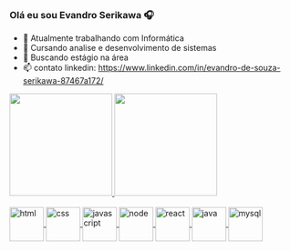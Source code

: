 ### Olá eu sou Evandro Serikawa 🎧

- 🔭 Atualmente trabalhando com Informática 
- 🌱 Cursando analise e desenvolvimento de sistemas
- 🤔 Buscando estágio na área 
- 📫 contato linkedin: https://www.linkedin.com/in/evandro-de-souza-serikawa-87467a172/

<div>	
	<a href="https://github.com/EvandroSerikawa">
	<img height ="180em" src="https://github-readme-stats.vercel.app/api?username=EvandroSerikawa&show_icons=true&theme=dark&include_all_commits=true&count_private=true"/>
	<img height ="180em" src="https://github-readme-stats.vercel.app/api/top-langs/?username=EvandroSerikawa&layout=compact&langs_count=16&theme=dark"/>
</div>

<div style="display:inline_block"><br>
	<img align="center" alt="html" height="60" widht="40" src="https://cdn.jsdelivr.net/gh/devicons/devicon/icons/html5/html5-original.svg" />
	<img align="center" alt="css" height="60" widht="40" src="https://cdn.jsdelivr.net/gh/devicons/devicon/icons/css3/css3-original.svg" />
	<img align="center" alt="javascript" height="60" widht="40" src="https://cdn.jsdelivr.net/gh/devicons/devicon/icons/javascript/javascript-original.svg" />
	<img align="center" alt="node" height="60" widht="40" src="https://cdn.jsdelivr.net/gh/devicons/devicon/icons/nodejs/nodejs-original.svg"/>
	<img align="center" alt="react" height="60" widht="40" src="https://cdn.jsdelivr.net/gh/devicons/devicon/icons/react/react-original.svg" />
	<img align="center" alt="java" height="60" widht="40" src="https://cdn.jsdelivr.net/gh/devicons/devicon/icons/java/java-original.svg" />
	<img align="center" alt="mysql" height="60" widht="40" src="https://cdn.jsdelivr.net/gh/devicons/devicon/icons/mysql/mysql-original.svg" />
</div>

##

